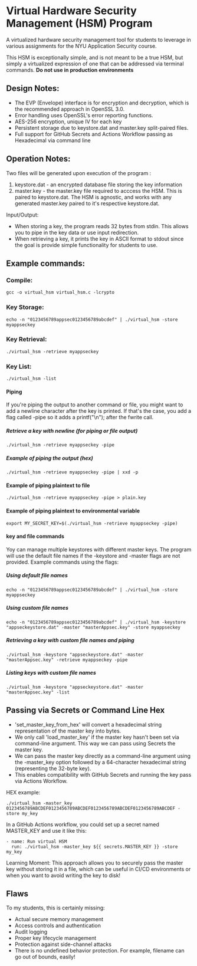 # Virtual Hardware Security Management (HSM) Program

A virtualized hardware security management tool for students to leverage in various assignments for the NYU Application Security course. 

This HSM is exceptionally simple, and is not meant to be a true HSM, but simply a virtualized expression of one that can be addressed via terminal commands. 
**Do not use in production environments**

## Design Notes:

* The EVP (Envelope) interface is for encryption and decryption, which is the recommended approach in OpenSSL 3.0.
* Error handling uses OpenSSL's error reporting functions.
* AES-256 encryption, unique IV for each key
* Persistent storage due to keystore.dat and master.key split-paired files.
* Full support for GitHub Secrets and Actions Workflow passing as Hexadecimal via command line

## Operation Notes:

Two files will be generated upon execution of the program :

1) keystore.dat - an encrypted database file storing the key information
2) master.key - the master.key file required to acccess the HSM. This is paired to keystore.dat. The HSM is agnostic, and works with any generated master.key paired to it's respective keystore.dat.

Input/Output:

* When storing a key, the program reads 32 bytes from stdin. This allows you to pipe in the key data or use input redirection.
* When retrieving a key, it prints the key in ASCII format to stdout since the goal is provide simple functionality for students to use. 

## Example commands:

### Compile:

```gcc -o virtual_hsm virtual_hsm.c -lcrypto```

### Key Storage:

```echo -n "0123456789appsec0123456789abcdef" | ./virtual_hsm -store myappseckey```

### Key Retrieval:

```./virtual_hsm -retrieve myappseckey```

### Key List:

```./virtual_hsm -list```

#### Piping
If you're piping the output to another command or file, you might want to add a newline character after the key is printed. If that's the case, you add a flag called -pipe so it adds a printf("\n"); after the fwrite call.

##### Retrieve a key with newline (for piping or file output)
```./virtual_hsm -retrieve myappseckey -pipe```

##### Example of piping the output (hex)
```./virtual_hsm -retrieve myappseckey -pipe | xxd -p```

#### Example of piping plaintext to file
```./virtual_hsm -retrieve myappseckey -pipe > plain.key```

#### Example of piping plaintext to environmental variable
```export MY_SECRET_KEY=$(./virtual_hsm -retrieve myappseckey -pipe)```

#### key and file commands

Yoy can manage multiple keystores with different master keys. The program will use the default file names if the -keystore and -master flags are not provided. Example commands using the flags:

##### Using default file names
```echo -n "0123456789appsec0123456789abcdef" | ./virtual_hsm -store myappseckey```

##### Using custom file names
```echo -n "0123456789appsec0123456789abcdef" | ./virtual_hsm -keystore "appseckeystore.dat" -master "masterAppsec.key" -store myappseckey```

##### Retrieving a key with custom file names and piping
```./virtual_hsm -keystore "appseckeystore.dat" -master "masterAppsec.key" -retrieve myappseckey -pipe```

##### Listing keys with custom file names
```./virtual_hsm -keystore "appseckeystore.dat" -master "masterAppsec.key" -list```

## Passing via Secrets or Command Line Hex

* 'set_master_key_from_hex' will convert a hexadecimal string representation of the master key into bytes.
* We only call 'load_master_key' if the master key hasn't been set via command-line argument. This way we can pass using Secrets the master key.
* We can pass the master key directly as a command-line argument using the -master_key option followed by a 64-character hexadecimal string (representing the 32-byte key).
* This enables compatibility with GitHub Secrets and running the key pass via Actions Workflow.

HEX example:

```./virtual_hsm -master_key 0123456789ABCDEF0123456789ABCDEF0123456789ABCDEF0123456789ABCDEF -store my_key```

In a GitHub Actions workflow, you could set up a secret named MASTER_KEY and use it like this:

```
- name: Run virtual HSM
  run: ./virtual_hsm -master_key ${{ secrets.MASTER_KEY }} -store my_key
```

Learning Moment: This approach allows you to securely pass the master key without storing it in a file, which can be useful in CI/CD environments or when you want to avoid writing the key to disk!

## Flaws

To my students, this is certainly missing:

* Actual secure memory management
* Access controls and authentication
* Audit logging
* Proper key lifecycle management
* Protection against side-channel attacks
* There is no undefined behavior protection. For example, filename can go out of bounds, easily!


